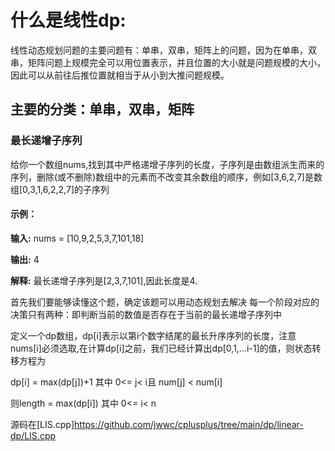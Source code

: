 # 什么是线性dp:
线性动态规划问题的主要问题有：单串，双串，矩阵上的问题，因为在单串，双串，矩阵问题上规模完全可以用位置表示，并且位置的大小就是问题规模的大小，因此可以从前往后推位置就相当于从小到大推问题规模。
## 主要的分类：单串，双串，矩阵
### 最长递增子序列
给你一个数组nums,找到其中严格递增子序列的长度，子序列是由数组派生而来的序列，删除(或不删除)数组中的元素而不改变其余数组的顺序，例如[3,6,2,7]是数组[0,3,1,6,2,2,7]的子序列
#### 示例：
**输入:** nums = [10,9,2,5,3,7,101,18]

**输出:** 4

**解释:** 最长递增子序列是[2,3,7,101],因此长度是4.

首先我们要能够读懂这个题，确定该题可以用动态规划去解决
每一个阶段对应的决策只有两种：即判断当前的数值是否存在于当前的最长递增子序列中

定义一个dp数组，dp[i]表示以第i个数字结尾的最长升序序列的长度，注意nums[i]必须选取,在计算dp[i]之前，我们已经计算出dp[0,1,...i-1]的值，则状态转移方程为

dp[i] = max(dp[j])+1 其中 0<= j< i且 num[j] < num[i]

则length = max(dp[i]) 其中 0<= i< n

源码在[LIS.cpp]<https://github.com/jwwc/cplusplus/tree/main/dp/linear-dp/LIS.cpp>
